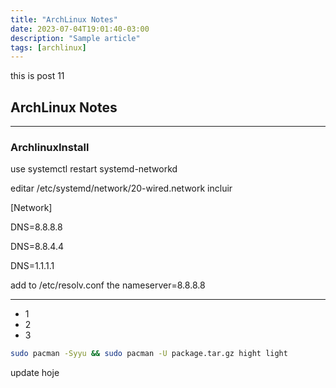 ```yaml
---
title: "ArchLinux Notes"
date: 2023-07-04T19:01:40-03:00
description: "Sample article"
tags: [archlinux]
---
```


this is post 11

## ArchLinux Notes

------------------------------
### ArchlinuxInstall

use systemctl restart systemd-networkd

editar /etc/systemd/network/20-wired.network incluir

[Network]

DNS=8.8.8.8

DNS=8.8.4.4

DNS=1.1.1.1

add to /etc/resolv.conf the nameserver=8.8.8.8

-------
* 1
* 2
* 3


```bash
sudo pacman -Syyu && sudo pacman -U package.tar.gz hight light 
```

update hoje
